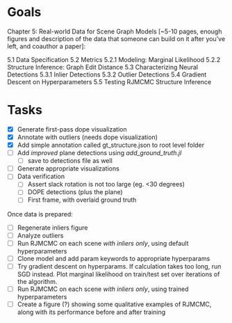 # Goals
Chapter 5: Real-world Data for Scene Graph Models [~5-10 pages, enough figures and description of the data that someone can build on it after you’ve left, and coauthor a paper]:

5.1 Data Specification
5.2 Metrics
    5.2.1 Modeling: Marginal Likelihood
    5.2.2 Structure Inference: Graph Edit Distance
5.3 Characterizing Neural Detections
    5.3.1 Inlier Detections
    5.3.2 Outlier Detections
5.4 Gradient Descent on Hyperparameters
5.5 Testing RJMCMC Structure Inference

# Tasks
* [X] Generate first-pass dope visualization
* [X] Annotate with outliers (needs dope visualization)
* [X] Add simple annotation called gt_structure.json to root level folder
* [ ] Add _improved_ plane detections using *add_ground_truth.jl*
    * [ ] save to detections file as well
* [ ] Generate appropriate visualizations
* [ ] Data verification
    * [ ] Assert slack rotation is not too large (eg. <30 degrees)
    * [ ] DOPE detections (plus the plane)
    * [ ] First frame, with overlaid ground truth

Once data is prepared:
* [ ] Regenerate inliers figure
* [ ] Analyze outliers
* [ ] Run RJMCMC on each scene *with inliers only*, using default hyperparameters
* [ ] Clone model and add param keywords to appropriate hyperparams
* [ ] Try gradient descent on hyperparams. If calculation takes too long, run SGD instead.
      Plot marginal likelihood on train/test set over iterations of the algorithm.
* [ ] Run RJMCMC on each scene *with inliers only*, using trained hyperparameters
* [ ] Create a figure (?) showing some qualitative examples of RJMCMC, along with its performance
      before and after training
